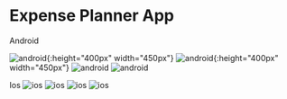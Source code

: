 # Expense Planner App

Android

![android](/assets/images/android(a).png){:height="400px" width="450px"}
![android](/assets/images/android(b).png){:height="400px" width="450px"}
![android](/assets/images/android(c).png)
![android](/assets/images/android(d).png)

Ios
![ios](/assets/images/ios(a).png)
![ios](/assets/images/ios(b).png)
![ios](/assets/images/ios(c).png)
![ios](/assets/images/ios(d).png)
